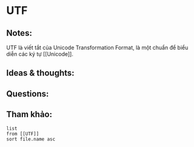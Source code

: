# UTF

## Notes:
UTF là viết tắt của Unicode Transformation Format, là một chuẩn để biểu diễn các ký tự [[Unicode]]. 

## Ideas & thoughts:

## Questions:


## Tham khảo:
```dataview
list
from [[UTF]]
sort file.name asc
```